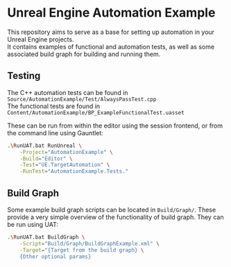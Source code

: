 # Unreal Engine Automation Example
This repository aims to serve as a base for setting up automation in your Unreal Engine projects.  
It contains examples of functional and automation tests, as well as some associated build graph for building and running them.

## Testing
The C++ automation tests can be found in `Source/AutomationExample/Test/AlwaysPassTest.cpp`  
The functional tests are found in `Content/AutomationExample/BP_ExampleFunctionalTest.uasset`

These can be run from within the editor using the session frontend, or from the command line using Gauntlet:

```bash
.\RunUAT.bat RunUnreal \
    -Project="AutomationExample" \
    -Build="Editor" \
    -Test="UE.TargetAutomation" \
    -RunTest="AutomationExample.Tests."
```

## Build Graph
Some example build graph scripts can be located in `Build/Graph/`. These provide a very simple overview
of the functionality of build graph. They can be run using UAT:

```bash
.\RunUAT.bat BuildGraph \
    -Script="Build/Graph/BuildGraphExample.xml" \
    -Target="{Target from the build graph} \
    {Other optional params}
```
